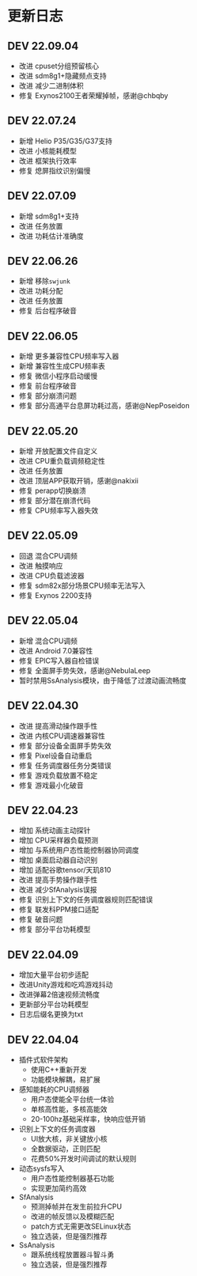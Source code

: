 # 更新日志

## DEV 22.09.04

- 改进 cpuset分组预留核心
- 改进 sdm8g1+隐藏频点支持
- 改进 减少二进制体积
- 修复 Exynos2100王者荣耀掉帧，感谢@chbqby

## DEV 22.07.24

- 新增 Helio P35/G35/G37支持
- 改进 小核能耗模型
- 改进 框架执行效率
- 修复 熄屏指纹识别偏慢

## DEV 22.07.09

- 新增 sdm8g1+支持
- 改进 任务放置
- 改进 功耗估计准确度

## DEV 22.06.26

- 新增 移除`swjunk`
- 改进 功耗分配
- 改进 任务放置
- 修复 后台程序破音

## DEV 22.06.05

- 新增 更多兼容性CPU频率写入器
- 新增 兼容性生成CPU频率表
- 修复 微信小程序启动缓慢
- 修复 前台程序破音
- 修复 部分崩溃问题
- 修复 部分高通平台息屏功耗过高，感谢@NepPoseidon

## DEV 22.05.20

- 新增 开放配置文件自定义
- 改进 CPU重负载调频稳定性
- 改进 任务放置
- 改进 顶层APP获取开销，感谢@nakixii
- 修复 perapp切换崩溃
- 修复 部分潜在崩溃代码
- 修复 CPU频率写入器失效

## DEV 22.05.09

- 回退 混合CPU调频
- 改进 触摸响应
- 改进 CPU负载滤波器
- 修复 sdm82x部分场景CPU频率无法写入
- 修复 Exynos 2200支持

## DEV 22.05.04

- 新增 混合CPU调频
- 改进 Android 7.0兼容性
- 修复 EPIC写入器自检错误
- 修复 全面屏手势失效，感谢@NebulaLeep
- 暂时禁用SsAnalysis模块，由于降低了过渡动画流畅度

## DEV 22.04.30

- 改进 提高滑动操作跟手性
- 改进 内核CPU调速器兼容性
- 修复 部分设备全面屏手势失效
- 修复 Pixel设备自动重启
- 修复 任务调度器任务分类错误
- 修复 游戏负载放置不稳定
- 修复 游戏最小化破音

## DEV 22.04.23

- 增加 系统动画主动探针
- 增加 CPU采样器负载预测
- 增加 与系统用户态性能控制器协同调度
- 增加 桌面启动器自动识别
- 增加 适配谷歌tensor/天玑810
- 改进 提高手势操作跟手性
- 改进 减少SfAnalysis误报
- 修复 识别上下文的任务调度器规则匹配错误
- 修复 联发科PPM接口适配
- 修复 破音问题
- 修复 部分平台功耗模型

## DEV 22.04.09

- 增加大量平台初步适配
- 改进Unity游戏和吃鸡游戏抖动
- 改进弹幕2倍速视频流畅度
- 更新部分平台功耗模型
- 日志后缀名更换为txt

## DEV 22.04.04

- 插件式软件架构
  - 使用C++重新开发
  - 功能模块解耦，易扩展
- 感知能耗的CPU调频器
  - 用户态使能全平台统一体验
  - 单核高性能，多核高能效
  - 20-100hz基础采样率，快响应低开销
- 识别上下文的任务调度器
  - UI放大核，非关键放小核
  - 全数据驱动，正则匹配
  - 花费50%开发时间调试的默认规则
- 动态sysfs写入
  - 用户态性能控制器基石功能
  - 实现更加简约高效
- SfAnalysis
  - 预测掉帧并在发生前拉升CPU
  - 改进的帧反馈以及模糊匹配
  - patch方式无需更改SELinux状态
  - 独立选装，但是强烈推荐
- SsAnalysis
  - 跟系统线程放置器斗智斗勇
  - 独立选装，但是强烈推荐
